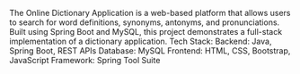 The Online Dictionary Application is a web-based platform that allows users to search for word definitions, synonyms, antonyms, and pronunciations. Built using Spring Boot and MySQL, this project demonstrates a full-stack implementation of a dictionary application.
Tech Stack:
Backend: Java, Spring Boot, REST APIs
Database: MySQL
Frontend: HTML, CSS, Bootstrap, JavaScript 
Framework: Spring Tool Suite 

